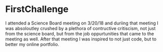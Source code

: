 # FirstChallenge
I attended a Science Board meeting on 3/20/18 and duriing that meeting I was absoloutley crushed by a plethora of contructive critiscism,
not just from the science board, but from the job oppurtunities that came to the meeting as well. After that meeting I was inspired to not
just code, but to better my online portfolio. 
